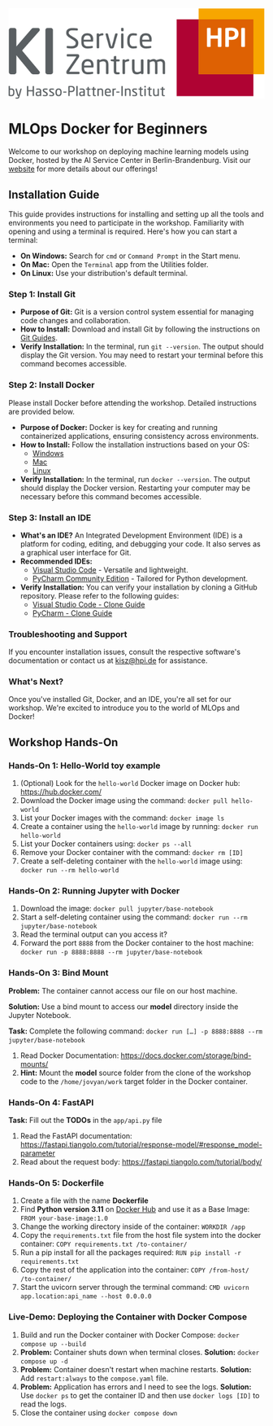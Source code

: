 [![logo.png](logo.png)](https://hpi.de/en/kisz/home.html)

# MLOps Docker for Beginners
Welcome to our workshop on deploying machine learning models using Docker, hosted by the AI Service Center in Berlin-Brandenburg. 
Visit our [website](https://hpi.de/en/kisz/home.html) for more details about our offerings!

## Installation Guide
This guide provides instructions for installing and setting up all the tools and environments you need to participate in the workshop.
Familiarity with opening and using a terminal is required. Here's how you can start a terminal:

- **On Windows:** Search for `cmd` or `Command Prompt` in the Start menu.
- **On Mac:** Open the `Terminal` app from the Utilities folder.
- **On Linux:** Use your distribution's default terminal.

### Step 1: Install Git
- **Purpose of Git:** Git is a version control system essential for managing code changes and collaboration.
- **How to Install:** Download and install Git by following the instructions on [Git Guides](https://github.com/git-guides/install-git).
- **Verify Installation:** In the terminal, run `git --version`. The output should display the Git version. You may need to restart your terminal before this command becomes accessible.

### Step 2: Install Docker
Please install Docker before attending the workshop. Detailed instructions are provided below.

- **Purpose of Docker:** Docker is key for creating and running containerized applications, ensuring consistency across environments.
- **How to Install:** Follow the installation instructions based on your OS:
  - [Windows](https://docs.docker.com/desktop/install/windows-install/)
  - [Mac](https://docs.docker.com/desktop/install/mac-install/)
  - [Linux](https://docs.docker.com/desktop/install/linux-install/)
- **Verify Installation:** In the terminal, run `docker --version`. The output should display the Docker version. Restarting your computer may be necessary before this command becomes accessible.

### Step 3: Install an IDE
- **What's an IDE?** An Integrated Development Environment (IDE) is a platform for coding, editing, and debugging your code. It also serves as a graphical user interface for Git.
- **Recommended IDEs:** 
  - [Visual Studio Code](https://code.visualstudio.com/) - Versatile and lightweight.
  - [PyCharm Community Edition](https://www.jetbrains.com/pycharm/download/) - Tailored for Python development.
- **Verify Installation:** You can verify your installation by cloning a GitHub repository. Please refer to the following guides:
  - [Visual Studio Code - Clone Guide](https://learn.microsoft.com/en-us/azure/developer/javascript/how-to/with-visual-studio-code/clone-github-repository?tabs=create-repo-command-palette%2Cinitialize-repo-activity-bar%2Ccreate-branch-command-palette%2Ccommit-changes-command-palette%2Cpush-command-palette#clone-repository)
  - [PyCharm - Clone Guide](https://www.jetbrains.com/help/pycharm/manage-projects-hosted-on-github.html#clone-from-GitHub)

### Troubleshooting and Support
If you encounter installation issues, consult the respective software's documentation or contact us at [kisz@hpi.de](mailto:kisz@hpi.de) for assistance.

### What's Next?
Once you've installed Git, Docker, and an IDE, you're all set for our workshop. We're excited to introduce you to the world of MLOps and Docker!

## Workshop Hands-On
### Hands-On 1: Hello-World toy example
1. (Optional) Look for the ```hello-world``` Docker image on Docker hub: https://hub.docker.com/
2. Download the Docker image using the command: ```docker pull hello-world```
3. List your Docker images with the command: ```docker image ls```
4. Create a container using the ```hello-world``` image by running: ```docker run hello-world```
5. List your Docker containers using: ```docker ps --all```
6. Remove your Docker container with the command: ```docker rm [ID]```
7. Create a self-deleting container with the ```hello-world``` image using: ```docker run --rm hello-world```

### Hands-On 2: Running Jupyter with Docker
1. Download the image: ```docker pull jupyter/base-notebook```
2. Start a self-deleting container using the command: ```docker run --rm jupyter/base-notebook```
3. Read the terminal output can you access it?
5. Forward the port ```8888``` from the Docker container to the host machine: ```docker run -p 8888:8888 --rm jupyter/base-notebook```

### Hands-On 3: Bind Mount
**Problem:** The container cannot access our file on our host machine. 

**Solution:** Use a bind mount to access our **model** directory inside the Jupyter Notebook.

**Task:** Complete the following command: ```docker run […] -p 8888:8888 --rm jupyter/base-notebook```

1. Read Docker Documentation: https://docs.docker.com/storage/bind-mounts/
2. **Hint:**  Mount the **model** source folder from the clone of the workshop code to the ```/home/jovyan/work``` target folder in the Docker container.

### Hands-On 4: FastAPI
**Task:** Fill out the **TODOs** in the ```app/api.py``` file
1. Read the FastAPI documentation: https://fastapi.tiangolo.com/tutorial/response-model/#response_model-parameter
2. Read about the request body: https://fastapi.tiangolo.com/tutorial/body/


### Hands-On 5: Dockerfile
1. Create a file with the name **Dockerfile**
2. Find **Python version 3.11** on [Docker Hub](https://hub.docker.com/) and use it as a Base Image: ```FROM your-base-image:1.0```
3. Change the working directory inside of the container: ```WORKDIR /app```
4. Copy the ```requirements.txt``` file from the host file system into the docker container: ```COPY requirements.txt /to-container/```
5. Run a pip install for all the packages required: ```RUN pip install -r requirements.txt```
6. Copy the rest of the application into the container: ```COPY /from-host/ /to-container/```
7. Start the uvicorn server through the terminal command: ```CMD uvicorn app.location:api_name --host 0.0.0.0```

### Live-Demo: Deploying the Container with Docker Compose
1. Build and run the Docker container with Docker Compose: ```docker compose up --build```
2. **Problem:** Container shuts down when terminal closes. **Solution:** ```docker compose up -d```
3. **Problem:** Container doesn't restart when machine restarts. **Solution:** Add ```restart:always``` to the ```compose.yaml``` file.
4. **Problem:** Application has errors and I need to see the logs. **Solution:** Use ```docker ps``` to get the container ID and then use  ```docker logs [ID]``` to read the logs.
5. Close the container using  ```docker compose down```

